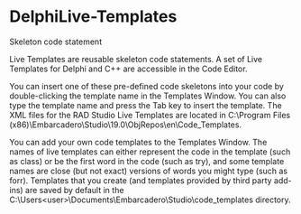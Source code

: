 # DelphiLive-Templates
Skeleton code statement


Live Templates are reusable skeleton code statements. A set of Live Templates for Delphi and C++ are accessible in the Code Editor.

You can insert one of these pre-defined code skeletons into your code by double-clicking the template name in the Templates Window. You can also type the template name and press the Tab key to insert the template. The XML files for the RAD Studio Live Templates are located in C:\Program Files (x86)\Embarcadero\Studio\19.0\ObjRepos\en\Code_Templates.

You can add your own code templates to the Templates Window. The names of live templates can either represent the code in the template (such as class) or be the first word in the code (such as try), and some template names are close (but not exact) versions of words you might type (such as forr). Templates that you create (and templates provided by third party add-ins) are saved by default in the C:\Users\<user>\Documents\Embarcadero\Studio\code_templates directory.